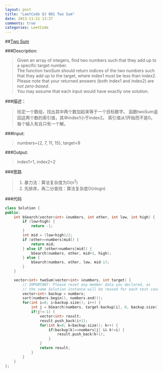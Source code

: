 ```yaml
---
layout: post
title: "LeetCode OJ 001 Two Sum"
date: 2013-11-21 13:27
comments: true
categories: LeetCode
---
```


##[Two Sum](http://oj.leetcode.com/problems/two-sum/)

###Description:
>Given an array of integers, find two numbers such that they add up to a specific target number.  
>The function twoSum should return indices of the two numbers such that they add up to the target, where index1 must be less than index2.  
>Please note that your returned answers (both index1 and index2) are *not zero-based*.  
>You may assume that each input would have exactly one solution.

###描述：
>给定一个数组，找出其中两个数加起来等于一个目标数字。
>函数twoSum返回这两个数的索引值，其中index1小于index2。
>索引值从1开始而不是0。
>每个输入有且只有一个解。

###Input:
>numbers={2, 7, 11, 15}, target=9

###Output:
>index1=1, index2=2

###思路
>1. 暴力法：算法复杂度为O(n<sup>2</sup>)
>2. 先排序，再二分查找：算法复杂度O(nlogn)

###代码
```cpp
class Solution {
public:
    int bSearch(vector<int> &numbers, int other, int low, int high) {
        if (low>high) {
            return -1;
        }
        int mid = (low+high)/2;
        if (other==numbers[mid]) {
            return mid;
        } else if (other>numbers[mid]) {
            bSearch(numbers, other, mid+1, high);
        } else {
            bSearch(numbers, other, low, mid-1);
        }
    }

    vector<int> twoSum(vector<int> &numbers, int target) {
        // IMPORTANT: Please reset any member data you declared, as
        // the same Solution instance will be reused for each test case.
        vector<int> backup = numbers;
        sort(numbers.begin(), numbers.end());
        for(int i=0; i<backup.size(); i++) {
            int j = bSearch(numbers, target-backup[i], 0, backup.size()-1);
            if(j!=-1) {
                vector<int> result;
                result.push_back(i+1);
                for(int k=0; k<backup.size(); k++) {
                    if(backup[k]==numbers[j] && k!=i) {
                        result.push_back(k+1);
                    }
                }
                return result;
            }
        }
    }
};
```